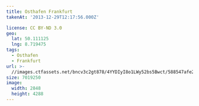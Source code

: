 ```yaml
---
title: Osthafen Frankfurt
takenAt: '2013-12-29T12:17:56.000Z'

license: CC BY-ND 3.0
geo:
  lat: 50.111125
  lng: 8.719475
tags:
  - Osthafen
  - Frankfurt
url: >-
  //images.ctfassets.net/bncv3c2gt878/4YYDIyI8o1LWy52bs5Bwct/588547afe21bc3d4f4a3c879c8c8a6a3/osthafen-frankfurt_11625525564_o
size: 7019250
image:
  width: 2848
  height: 4288
---
```

